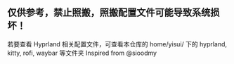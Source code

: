## 仅供参考，禁止照搬，照搬配置文件可能导致系统损坏！
若要查看 Hyprland 相关配置文件，可查看本仓库的 home/yisui/ 下的 hyprland, kitty, rofi, waybar 等文件夹 
Inspired from @sioodmy
